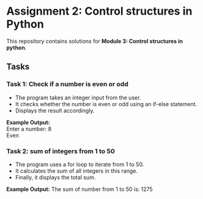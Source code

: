 # Assignment 2: Control structures in Python

This repository contains solutions for **Module 3: Control structures in python**.  

## Tasks  

### Task 1: Check if a number is even or odd 
- The program takes an integer input from the user.
- It checks whether the number is even or odd using an if-else statement.
- Displays the result accordingly.

**Example Output:**  
Enter a number: 8  
Even

### Task 2: sum of integers from 1 to 50  
- The program uses a for loop to iterate from 1 to 50.
- It calculates the sum of all integers in this range.
- Finally, it displays the total sum.

 **Example Output:**
  The sum of number from 1 to 50 is: 1275

